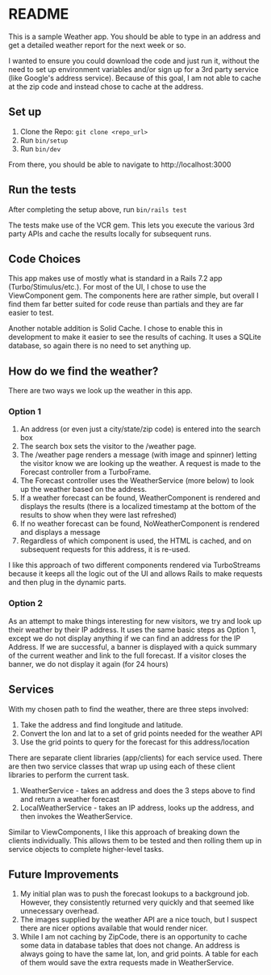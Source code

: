 # README

This is a sample Weather app. You should be able to type in an address and get a detailed weather report for the next week or so.

I wanted to ensure you could download the code and just run it, without the need to set up environment variables and/or sign up for a 3rd party service (like Google's address service). Because of this goal, I am not able to cache at the zip code and instead chose to cache at the address.

## Set up

1. Clone the Repo: `git clone <repo_url>`
1. Run `bin/setup`
1. Run `bin/dev`

From there, you should be able to navigate to http://localhost:3000

## Run the tests

After completing the setup above, run `bin/rails test`

The tests make use of the VCR gem. This lets you execute the various 3rd party APIs and cache the results locally for subsequent runs.

## Code Choices

This app makes use of mostly what is standard in a Rails 7.2 app (Turbo/Stimulus/etc.). For most of the UI, I chose to use the ViewComponent gem. The components here are rather simple, but overall I find them far better suited for code reuse than partials and they are far easier to test.

Another notable addition is Solid Cache. I chose to enable this in development to make it easier to see the results of caching. It uses a SQLite database, so again there is no need to set anything up.

## How do we find the weather?

There are two ways we look up the weather in this app.

### Option 1

1. An address (or even just a city/state/zip code) is entered into the search box
2. The search box sets the visitor to the /weather page.
3. The /weather page renders a message (with image and spinner) letting the visitor know we are looking up the weather. A request is made to the Forecast controller from a TurboFrame.
4. The Forecast controller uses the WeatherService (more below) to look up the weather based on the address.
5. If a weather forecast can be found, WeatherComponent is rendered and displays the results (there is a localized timestamp at the bottom of the results to show when they were last refreshed)
6. If no weather forecast can be found, NoWeatherComponent is rendered and displays a message
7. Regardless of which component is used, the HTML is cached, and on subsequent requests for this address, it is re-used.

I like this approach of two different components rendered via TurboStreams because it keeps all the logic out of the UI and allows Rails to make requests and then plug in the dynamic parts.

### Option 2

As an attempt to make things interesting for new visitors, we try and look up their weather by their IP address. It uses the same basic steps as Option 1, except we do not display anything if we can find an address for the IP Address. If we are successful, a banner is displayed with a quick summary of the current weather and link to the full forecast. If a visitor closes the banner, we do not display it again (for 24 hours)

## Services

With my chosen path to find the weather, there are three steps involved:

1. Take the address and find longitude and latitude.
2. Convert the lon and lat to a set of grid points needed for the weather API
3. Use the grid points to query for the forecast for this address/location

There are separate client libraries (app/clients) for each service used. There are then two service classes that wrap up using each of these client libraries to perform the current task.

1. WeatherService - takes an address and does the 3 steps above to find and return a weather forecast
2. LocalWeatherService - takes an IP address, looks up the address, and then invokes the WeatherService.

Similar to ViewComponents, I like this approach of breaking down the clients individually. This allows them to be tested and then rolling them up in service objects to complete higher-level tasks.

## Future Improvements

1. My initial plan was to push the forecast lookups to a background job. However, they consistently returned very quickly and that seemed like unnecessary overhead.
2. The images supplied by the weather API are a nice touch, but I suspect there are nicer options available that would render nicer.
3. While I am not caching by ZipCode, there is an opportunity to cache some data in database tables that does not change. An address is always going to have the same lat, lon, and grid points. A table for each of them would save the extra requests made in WeatherService.